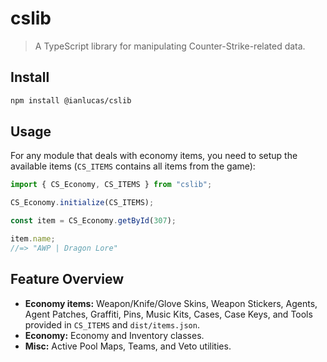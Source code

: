 # cslib

> A TypeScript library for manipulating Counter-Strike-related data.

## Install

```sh
npm install @ianlucas/cslib
```

## Usage

For any module that deals with economy items, you need to setup the available items (`CS_ITEMS` contains all items from the game):

```typescript
import { CS_Economy, CS_ITEMS } from "cslib";

CS_Economy.initialize(CS_ITEMS);

const item = CS_Economy.getById(307);

item.name;
//=> "AWP | Dragon Lore"
```

## Feature Overview

-   **Economy items:** Weapon/Knife/Glove Skins, Weapon Stickers, Agents, Agent Patches, Graffiti, Pins, Music Kits, Cases, Case Keys, and Tools provided in `CS_ITEMS` and `dist/items.json`.
-   **Economy:** Economy and Inventory classes.
-   **Misc:** Active Pool Maps, Teams, and Veto utilities.
